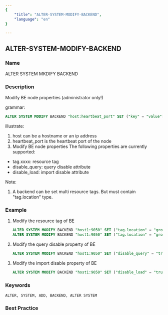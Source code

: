 ```yaml
---
{
    "title": "ALTER-SYSTEM-MODIFY-BACKEND",
    "language": "en"
}

---
```


<!--
Licensed to the Apache Software Foundation (ASF) under one
or more contributor license agreements.  See the NOTICE file
distributed with this work for additional information
regarding copyright ownership.  The ASF licenses this file
to you under the Apache License, Version 2.0 (the
"License"); you may not use this file except in compliance
with the License.  You may obtain a copy of the License at

  http://www.apache.org/licenses/LICENSE-2.0

Unless required by applicable law or agreed to in writing,
software distributed under the License is distributed on an
"AS IS" BASIS, WITHOUT WARRANTIES OR CONDITIONS OF ANY
KIND, either express or implied.  See the License for the
specific language governing permissions and limitations
under the License.
-->

## ALTER-SYSTEM-MODIFY-BACKEND

### Name

ALTER SYSTEM MKDIFY BACKEND

### Description

Modify BE node properties (administrator only!)

grammar:

```sql
ALTER SYSTEM MODIFY BACKEND "host:heartbeat_port" SET ("key" = "value"[, ...]);
````

  illustrate:

1. host can be a hostname or an ip address
2. heartbeat_port is the heartbeat port of the node
3. Modify BE node properties The following properties are currently supported:

- tag.xxxx: resource tag
- disable_query: query disable attribute
- disable_load: import disable attribute

Note:
1. A backend can be set multi resource tags. But must contain "tag.location" type.

### Example

1. Modify the resource tag of BE

    ```sql
    ALTER SYSTEM MODIFY BACKEND "host1:9050" SET ("tag.location" = "group_a");
    ALTER SYSTEM MODIFY BACKEND "host1:9050" SET ("tag.location" = "group_a", "tag.compute" = "c1");
    ````

2. Modify the query disable property of BE

    ```sql
    ALTER SYSTEM MODIFY BACKEND "host1:9050" SET ("disable_query" = "true");
    ````

3. Modify the import disable property of BE

    ```sql
    ALTER SYSTEM MODIFY BACKEND "host1:9050" SET ("disable_load" = "true");
    ````

### Keywords

    ALTER, SYSTEM, ADD, BACKEND, ALTER SYSTEM

### Best Practice

